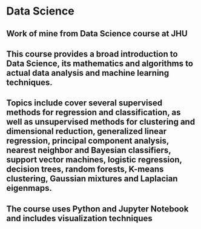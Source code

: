 # Data Science
## Work of mine from Data Science course at JHU
## This course provides a broad introduction to Data Science, its mathematics and algorithms to actual data analysis and machine learning techniques.
## Topics include cover several supervised methods for regression and classification, as well as unsupervised methods for clustering and dimensional reduction, generalized linear regression, principal component analysis, nearest neighbor and Bayesian classifiers, support vector machines, logistic regression, decision trees, random forests, K-means clustering, Gaussian mixtures and Laplacian eigenmaps.
## The course uses Python and Jupyter Notebook and includes visualization techniques
